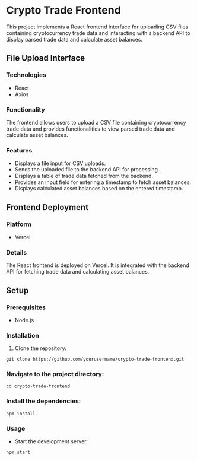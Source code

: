 # Crypto Trade Frontend

This project implements a React frontend interface for uploading CSV files containing cryptocurrency trade data and interacting with a backend API to display parsed trade data and calculate asset balances.

## File Upload Interface

### Technologies

- React
- Axios

### Functionality

The frontend allows users to upload a CSV file containing cryptocurrency trade data and provides functionalities to view parsed trade data and calculate asset balances.

### Features

- Displays a file input for CSV uploads.
- Sends the uploaded file to the backend API for processing.
- Displays a table of trade data fetched from the backend.
- Provides an input field for entering a timestamp to fetch asset balances.
- Displays calculated asset balances based on the entered timestamp.

## Frontend Deployment

### Platform

- Vercel

### Details

The React frontend is deployed on Vercel. It is integrated with the backend API for fetching trade data and calculating asset balances.

## Setup

### Prerequisites

- Node.js

### Installation

1. Clone the repository:
```
git clone https://github.com/yourusername/crypto-trade-frontend.git
```

### Navigate to the project directory:
```
cd crypto-trade-frontend
```
### Install the dependencies:
```
npm install
```

### Usage
- Start the development server:
```
npm start
```
